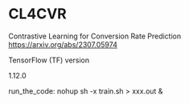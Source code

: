 # CL4CVR
Contrastive Learning for Conversion Rate Prediction
https://arxiv.org/abs/2307.05974

TensorFlow (TF) version

1.12.0

run_the_code: nohup sh -x train.sh > xxx.out &


